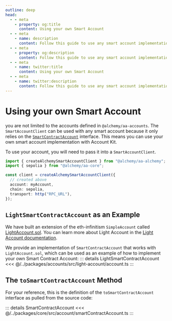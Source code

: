 ```yaml
---
outline: deep
head:
  - - meta
    - property: og:title
      content: Using your own Smart Account
  - - meta
    - name: description
      content: Follow this guide to use any smart account implementation you want with Account Kit, a vertically integrated stack for building apps that support ERC-4337 and ERC-6900.
  - - meta
    - property: og:description
      content: Follow this guide to use any smart account implementation you want with Account Kit, a vertically integrated stack for building apps that support ERC-4337 and ERC-6900.
  - - meta
    - name: twitter:title
      content: Using your own Smart Account
  - - meta
    - name: twitter:description
      content: Follow this guide to use any smart account implementation you want with Account Kit, a vertically integrated stack for building apps that support ERC-4337 and ERC-6900.
---
```


# Using your own Smart Account

you are not limited to the accounts defined in `@alchemy/aa-accounts`. The `SmartAccountClient` can be used with any smart account because it only relies on the [`SmartContractAccount`](/packages/aa-core/accounts/index.md) interface. This means you can use your own smart account implementation with Account Kit.

<!--@include: ../../packages/aa-core/accounts/index.md{27,60}-->

To use your account, you will need to pass it into a `SmartAccountClient`.

```ts
import { createAlchemySmartAccountClient } from "@alchemy/aa-alchemy";
import { sepolia } from "@alchemy/aa-core";

const client = createAlchemySmartAccountClient({
  // created above
  account: myAccount,
  chain: sepolia,
  transport: http("RPC_URL"),
});
```

## `LightSmartContractAccount` as an Example

We have built an extension of the eth-infinitism `SimpleAccount` called [LightAccount.sol](https://github.com/alchemyplatform/light-account/blob/main/src/LightAccount.sol). You can learn more about Light Account in the [Light Account documentation](/smart-accounts/light-account/).

We provide an implementation of `SmartContractAccount` that works with `LightAccount.sol`, which can be used as an example of how to implement your own Smart Contract Account:
::: details LightSmartContractAccount
<<< @/../packages/accounts/src/light-account/account.ts
:::

## The `toSmartContractAccount` Method

For your reference, this is the definition of the `toSmartContractAccount` interface as pulled from the source code:

::: details SmartContractAccount
<<< @/../packages/core/src/account/smartContractAccount.ts
:::
